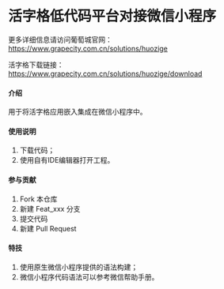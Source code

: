 # 活字格低代码平台对接微信小程序
更多详细信息请访问葡萄城官网：https://www.grapecity.com.cn/solutions/huozige

活字格下载链接：
https://www.grapecity.com.cn/solutions/huozige/download

#### 介绍
用于将活字格应用嵌入集成在微信小程序中。

#### 使用说明

1.  下载代码；
2.  使用自有IDE编辑器打开工程。

#### 参与贡献

1.  Fork 本仓库
2.  新建 Feat_xxx 分支
3.  提交代码
4.  新建 Pull Request

#### 特技

1.  使用原生微信小程序提供的语法构建；
2.  微信小程序代码语法可以参考微信帮助手册。


